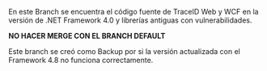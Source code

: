 En este Branch se encuentra el código fuente de TraceID Web y WCF en la versión de .NET Framework 4.0 y librerías antiguas con vulnerabilidades.

**NO HACER MERGE CON EL BRANCH DEFAULT**


Este branch se creó como Backup por si la versión actualizada con el Framework 4.8 no funciona correctamente.
